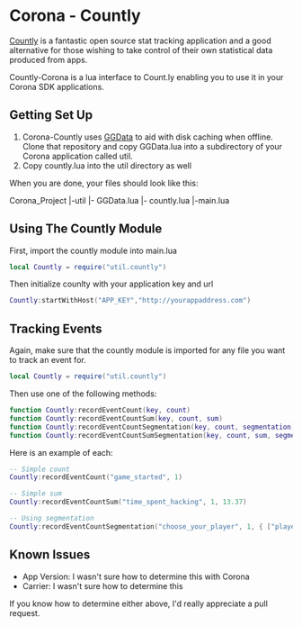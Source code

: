 # Corona - Countly

[Countly](http://count.ly) is a fantastic open source stat tracking application and a good alternative for those wishing to take control of their own statistical data produced from apps.

Countly-Corona is a lua interface to Count.ly enabling you to use it in your Corona SDK applications.

## Getting Set Up

1. Corona-Countly uses [GGData](https://github.com/GlitchGames/GGData) to aid with disk caching when offline. Clone that repository and copy GGData.lua into a subdirectory of your Corona application called util.
2. Copy countly.lua into the util directory as well

When you are done, your files should look like this:

Corona_Project
|-util
  |- GGData.lua
  |- countly.lua
|-main.lua

## Using The Countly Module

First, import the countly module into main.lua

`````lua
local Countly = require("util.countly")
`````

Then initialize counlty with your application key and url

`````lua
Countly:startWithHost("APP_KEY","http://yourappaddress.com")
`````

## Tracking Events

Again, make sure that the countly module is imported for any file you want to track an event for.

`````lua
local Countly = require("util.countly")
`````

Then use one of the following methods:

`````lua
function Countly:recordEventCount(key, count)
function Countly:recordEventCountSum(key, count, sum)
function Countly:recordEventCountSegmentation(key, count, segmentation)
function Countly:recordEventCountSumSegmentation(key, count, sum, segmentation)
`````

Here is an example of each:

`````lua
-- Simple count
Countly:recordEventCount("game_started", 1)

-- Simple sum
Countly:recordEventCountSum("time_spent_hacking", 1, 13.37)

-- Using segmentation
Countly:recordEventCountSegmentation("choose_your_player", 1, { ["player"] = "Mario" }) 
`````

## Known Issues

- App Version: I wasn't sure how to determine this with Corona
- Carrier: I wasn't sure how to determine this

If you know how to determine either above, I'd really appreciate a pull request.

